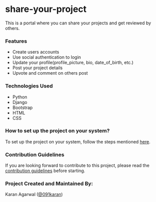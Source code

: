 # share-your-project

This is a portal where you can share your projects and get reviewed by others. 

### Features
- Create users accounts
- Use social authentication to login
- Update your profile(profile_picture, bio, date_of_birth, etc.)
- Post your project details
- Upvote and comment on others post

### Technologies Used
- Python
- Django
- Bootstrap
- HTML
- CSS

### How to set up the project on your system?

To set up the project on your system, follow the steps mentioned [here](https://github.com/091karan/share-your-project/blob/development/docs/SET_UP_PROJECT.md).

### Contribution Guidelines

If you are looking forward to contribute to this project, please read the [contribution guidelines](https://github.com/091karan/share-your-project/blob/development/docs/CONTRIBUTING.md) before starting.

### Project Created and Maintained By: 
Karan Agarwal ([@091karan](https://github.com/091karan))
